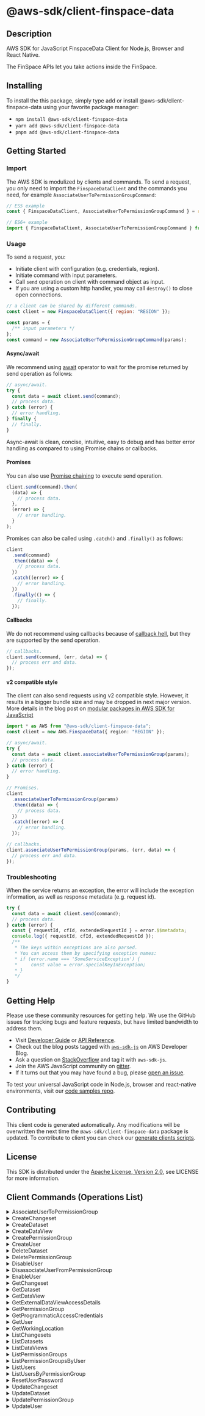 <!-- generated file, do not edit directly -->

# @aws-sdk/client-finspace-data

## Description

AWS SDK for JavaScript FinspaceData Client for Node.js, Browser and React Native.

<p> The FinSpace APIs let you take actions inside the FinSpace.</p>

## Installing

To install the this package, simply type add or install @aws-sdk/client-finspace-data
using your favorite package manager:

- `npm install @aws-sdk/client-finspace-data`
- `yarn add @aws-sdk/client-finspace-data`
- `pnpm add @aws-sdk/client-finspace-data`

## Getting Started

### Import

The AWS SDK is modulized by clients and commands.
To send a request, you only need to import the `FinspaceDataClient` and
the commands you need, for example `AssociateUserToPermissionGroupCommand`:

```js
// ES5 example
const { FinspaceDataClient, AssociateUserToPermissionGroupCommand } = require("@aws-sdk/client-finspace-data");
```

```ts
// ES6+ example
import { FinspaceDataClient, AssociateUserToPermissionGroupCommand } from "@aws-sdk/client-finspace-data";
```

### Usage

To send a request, you:

- Initiate client with configuration (e.g. credentials, region).
- Initiate command with input parameters.
- Call `send` operation on client with command object as input.
- If you are using a custom http handler, you may call `destroy()` to close open connections.

```js
// a client can be shared by different commands.
const client = new FinspaceDataClient({ region: "REGION" });

const params = {
  /** input parameters */
};
const command = new AssociateUserToPermissionGroupCommand(params);
```

#### Async/await

We recommend using [await](https://developer.mozilla.org/en-US/docs/Web/JavaScript/Reference/Operators/await)
operator to wait for the promise returned by send operation as follows:

```js
// async/await.
try {
  const data = await client.send(command);
  // process data.
} catch (error) {
  // error handling.
} finally {
  // finally.
}
```

Async-await is clean, concise, intuitive, easy to debug and has better error handling
as compared to using Promise chains or callbacks.

#### Promises

You can also use [Promise chaining](https://developer.mozilla.org/en-US/docs/Web/JavaScript/Guide/Using_promises#chaining)
to execute send operation.

```js
client.send(command).then(
  (data) => {
    // process data.
  },
  (error) => {
    // error handling.
  }
);
```

Promises can also be called using `.catch()` and `.finally()` as follows:

```js
client
  .send(command)
  .then((data) => {
    // process data.
  })
  .catch((error) => {
    // error handling.
  })
  .finally(() => {
    // finally.
  });
```

#### Callbacks

We do not recommend using callbacks because of [callback hell](http://callbackhell.com/),
but they are supported by the send operation.

```js
// callbacks.
client.send(command, (err, data) => {
  // process err and data.
});
```

#### v2 compatible style

The client can also send requests using v2 compatible style.
However, it results in a bigger bundle size and may be dropped in next major version. More details in the blog post
on [modular packages in AWS SDK for JavaScript](https://aws.amazon.com/blogs/developer/modular-packages-in-aws-sdk-for-javascript/)

```ts
import * as AWS from "@aws-sdk/client-finspace-data";
const client = new AWS.FinspaceData({ region: "REGION" });

// async/await.
try {
  const data = await client.associateUserToPermissionGroup(params);
  // process data.
} catch (error) {
  // error handling.
}

// Promises.
client
  .associateUserToPermissionGroup(params)
  .then((data) => {
    // process data.
  })
  .catch((error) => {
    // error handling.
  });

// callbacks.
client.associateUserToPermissionGroup(params, (err, data) => {
  // process err and data.
});
```

### Troubleshooting

When the service returns an exception, the error will include the exception information,
as well as response metadata (e.g. request id).

```js
try {
  const data = await client.send(command);
  // process data.
} catch (error) {
  const { requestId, cfId, extendedRequestId } = error.$$metadata;
  console.log({ requestId, cfId, extendedRequestId });
  /**
   * The keys within exceptions are also parsed.
   * You can access them by specifying exception names:
   * if (error.name === 'SomeServiceException') {
   *     const value = error.specialKeyInException;
   * }
   */
}
```

## Getting Help

Please use these community resources for getting help.
We use the GitHub issues for tracking bugs and feature requests, but have limited bandwidth to address them.

- Visit [Developer Guide](https://docs.aws.amazon.com/sdk-for-javascript/v3/developer-guide/welcome.html)
  or [API Reference](https://docs.aws.amazon.com/AWSJavaScriptSDK/v3/latest/index.html).
- Check out the blog posts tagged with [`aws-sdk-js`](https://aws.amazon.com/blogs/developer/tag/aws-sdk-js/)
  on AWS Developer Blog.
- Ask a question on [StackOverflow](https://stackoverflow.com/questions/tagged/aws-sdk-js) and tag it with `aws-sdk-js`.
- Join the AWS JavaScript community on [gitter](https://gitter.im/aws/aws-sdk-js-v3).
- If it turns out that you may have found a bug, please [open an issue](https://github.com/aws/aws-sdk-js-v3/issues/new/choose).

To test your universal JavaScript code in Node.js, browser and react-native environments,
visit our [code samples repo](https://github.com/aws-samples/aws-sdk-js-tests).

## Contributing

This client code is generated automatically. Any modifications will be overwritten the next time the `@aws-sdk/client-finspace-data` package is updated.
To contribute to client you can check our [generate clients scripts](https://github.com/aws/aws-sdk-js-v3/tree/main/scripts/generate-clients).

## License

This SDK is distributed under the
[Apache License, Version 2.0](http://www.apache.org/licenses/LICENSE-2.0),
see LICENSE for more information.

## Client Commands (Operations List)

<details>
<summary>
AssociateUserToPermissionGroup
</summary>

[Command API Reference](https://docs.aws.amazon.com/AWSJavaScriptSDK/v3/latest/clients/client-finspace-data/classes/associateusertopermissiongroupcommand.html) / [Input](https://docs.aws.amazon.com/AWSJavaScriptSDK/v3/latest/clients/client-finspace-data/interfaces/associateusertopermissiongroupcommandinput.html) / [Output](https://docs.aws.amazon.com/AWSJavaScriptSDK/v3/latest/clients/client-finspace-data/interfaces/associateusertopermissiongroupcommandoutput.html)

</details>
<details>
<summary>
CreateChangeset
</summary>

[Command API Reference](https://docs.aws.amazon.com/AWSJavaScriptSDK/v3/latest/clients/client-finspace-data/classes/createchangesetcommand.html) / [Input](https://docs.aws.amazon.com/AWSJavaScriptSDK/v3/latest/clients/client-finspace-data/interfaces/createchangesetcommandinput.html) / [Output](https://docs.aws.amazon.com/AWSJavaScriptSDK/v3/latest/clients/client-finspace-data/interfaces/createchangesetcommandoutput.html)

</details>
<details>
<summary>
CreateDataset
</summary>

[Command API Reference](https://docs.aws.amazon.com/AWSJavaScriptSDK/v3/latest/clients/client-finspace-data/classes/createdatasetcommand.html) / [Input](https://docs.aws.amazon.com/AWSJavaScriptSDK/v3/latest/clients/client-finspace-data/interfaces/createdatasetcommandinput.html) / [Output](https://docs.aws.amazon.com/AWSJavaScriptSDK/v3/latest/clients/client-finspace-data/interfaces/createdatasetcommandoutput.html)

</details>
<details>
<summary>
CreateDataView
</summary>

[Command API Reference](https://docs.aws.amazon.com/AWSJavaScriptSDK/v3/latest/clients/client-finspace-data/classes/createdataviewcommand.html) / [Input](https://docs.aws.amazon.com/AWSJavaScriptSDK/v3/latest/clients/client-finspace-data/interfaces/createdataviewcommandinput.html) / [Output](https://docs.aws.amazon.com/AWSJavaScriptSDK/v3/latest/clients/client-finspace-data/interfaces/createdataviewcommandoutput.html)

</details>
<details>
<summary>
CreatePermissionGroup
</summary>

[Command API Reference](https://docs.aws.amazon.com/AWSJavaScriptSDK/v3/latest/clients/client-finspace-data/classes/createpermissiongroupcommand.html) / [Input](https://docs.aws.amazon.com/AWSJavaScriptSDK/v3/latest/clients/client-finspace-data/interfaces/createpermissiongroupcommandinput.html) / [Output](https://docs.aws.amazon.com/AWSJavaScriptSDK/v3/latest/clients/client-finspace-data/interfaces/createpermissiongroupcommandoutput.html)

</details>
<details>
<summary>
CreateUser
</summary>

[Command API Reference](https://docs.aws.amazon.com/AWSJavaScriptSDK/v3/latest/clients/client-finspace-data/classes/createusercommand.html) / [Input](https://docs.aws.amazon.com/AWSJavaScriptSDK/v3/latest/clients/client-finspace-data/interfaces/createusercommandinput.html) / [Output](https://docs.aws.amazon.com/AWSJavaScriptSDK/v3/latest/clients/client-finspace-data/interfaces/createusercommandoutput.html)

</details>
<details>
<summary>
DeleteDataset
</summary>

[Command API Reference](https://docs.aws.amazon.com/AWSJavaScriptSDK/v3/latest/clients/client-finspace-data/classes/deletedatasetcommand.html) / [Input](https://docs.aws.amazon.com/AWSJavaScriptSDK/v3/latest/clients/client-finspace-data/interfaces/deletedatasetcommandinput.html) / [Output](https://docs.aws.amazon.com/AWSJavaScriptSDK/v3/latest/clients/client-finspace-data/interfaces/deletedatasetcommandoutput.html)

</details>
<details>
<summary>
DeletePermissionGroup
</summary>

[Command API Reference](https://docs.aws.amazon.com/AWSJavaScriptSDK/v3/latest/clients/client-finspace-data/classes/deletepermissiongroupcommand.html) / [Input](https://docs.aws.amazon.com/AWSJavaScriptSDK/v3/latest/clients/client-finspace-data/interfaces/deletepermissiongroupcommandinput.html) / [Output](https://docs.aws.amazon.com/AWSJavaScriptSDK/v3/latest/clients/client-finspace-data/interfaces/deletepermissiongroupcommandoutput.html)

</details>
<details>
<summary>
DisableUser
</summary>

[Command API Reference](https://docs.aws.amazon.com/AWSJavaScriptSDK/v3/latest/clients/client-finspace-data/classes/disableusercommand.html) / [Input](https://docs.aws.amazon.com/AWSJavaScriptSDK/v3/latest/clients/client-finspace-data/interfaces/disableusercommandinput.html) / [Output](https://docs.aws.amazon.com/AWSJavaScriptSDK/v3/latest/clients/client-finspace-data/interfaces/disableusercommandoutput.html)

</details>
<details>
<summary>
DisassociateUserFromPermissionGroup
</summary>

[Command API Reference](https://docs.aws.amazon.com/AWSJavaScriptSDK/v3/latest/clients/client-finspace-data/classes/disassociateuserfrompermissiongroupcommand.html) / [Input](https://docs.aws.amazon.com/AWSJavaScriptSDK/v3/latest/clients/client-finspace-data/interfaces/disassociateuserfrompermissiongroupcommandinput.html) / [Output](https://docs.aws.amazon.com/AWSJavaScriptSDK/v3/latest/clients/client-finspace-data/interfaces/disassociateuserfrompermissiongroupcommandoutput.html)

</details>
<details>
<summary>
EnableUser
</summary>

[Command API Reference](https://docs.aws.amazon.com/AWSJavaScriptSDK/v3/latest/clients/client-finspace-data/classes/enableusercommand.html) / [Input](https://docs.aws.amazon.com/AWSJavaScriptSDK/v3/latest/clients/client-finspace-data/interfaces/enableusercommandinput.html) / [Output](https://docs.aws.amazon.com/AWSJavaScriptSDK/v3/latest/clients/client-finspace-data/interfaces/enableusercommandoutput.html)

</details>
<details>
<summary>
GetChangeset
</summary>

[Command API Reference](https://docs.aws.amazon.com/AWSJavaScriptSDK/v3/latest/clients/client-finspace-data/classes/getchangesetcommand.html) / [Input](https://docs.aws.amazon.com/AWSJavaScriptSDK/v3/latest/clients/client-finspace-data/interfaces/getchangesetcommandinput.html) / [Output](https://docs.aws.amazon.com/AWSJavaScriptSDK/v3/latest/clients/client-finspace-data/interfaces/getchangesetcommandoutput.html)

</details>
<details>
<summary>
GetDataset
</summary>

[Command API Reference](https://docs.aws.amazon.com/AWSJavaScriptSDK/v3/latest/clients/client-finspace-data/classes/getdatasetcommand.html) / [Input](https://docs.aws.amazon.com/AWSJavaScriptSDK/v3/latest/clients/client-finspace-data/interfaces/getdatasetcommandinput.html) / [Output](https://docs.aws.amazon.com/AWSJavaScriptSDK/v3/latest/clients/client-finspace-data/interfaces/getdatasetcommandoutput.html)

</details>
<details>
<summary>
GetDataView
</summary>

[Command API Reference](https://docs.aws.amazon.com/AWSJavaScriptSDK/v3/latest/clients/client-finspace-data/classes/getdataviewcommand.html) / [Input](https://docs.aws.amazon.com/AWSJavaScriptSDK/v3/latest/clients/client-finspace-data/interfaces/getdataviewcommandinput.html) / [Output](https://docs.aws.amazon.com/AWSJavaScriptSDK/v3/latest/clients/client-finspace-data/interfaces/getdataviewcommandoutput.html)

</details>
<details>
<summary>
GetExternalDataViewAccessDetails
</summary>

[Command API Reference](https://docs.aws.amazon.com/AWSJavaScriptSDK/v3/latest/clients/client-finspace-data/classes/getexternaldataviewaccessdetailscommand.html) / [Input](https://docs.aws.amazon.com/AWSJavaScriptSDK/v3/latest/clients/client-finspace-data/interfaces/getexternaldataviewaccessdetailscommandinput.html) / [Output](https://docs.aws.amazon.com/AWSJavaScriptSDK/v3/latest/clients/client-finspace-data/interfaces/getexternaldataviewaccessdetailscommandoutput.html)

</details>
<details>
<summary>
GetPermissionGroup
</summary>

[Command API Reference](https://docs.aws.amazon.com/AWSJavaScriptSDK/v3/latest/clients/client-finspace-data/classes/getpermissiongroupcommand.html) / [Input](https://docs.aws.amazon.com/AWSJavaScriptSDK/v3/latest/clients/client-finspace-data/interfaces/getpermissiongroupcommandinput.html) / [Output](https://docs.aws.amazon.com/AWSJavaScriptSDK/v3/latest/clients/client-finspace-data/interfaces/getpermissiongroupcommandoutput.html)

</details>
<details>
<summary>
GetProgrammaticAccessCredentials
</summary>

[Command API Reference](https://docs.aws.amazon.com/AWSJavaScriptSDK/v3/latest/clients/client-finspace-data/classes/getprogrammaticaccesscredentialscommand.html) / [Input](https://docs.aws.amazon.com/AWSJavaScriptSDK/v3/latest/clients/client-finspace-data/interfaces/getprogrammaticaccesscredentialscommandinput.html) / [Output](https://docs.aws.amazon.com/AWSJavaScriptSDK/v3/latest/clients/client-finspace-data/interfaces/getprogrammaticaccesscredentialscommandoutput.html)

</details>
<details>
<summary>
GetUser
</summary>

[Command API Reference](https://docs.aws.amazon.com/AWSJavaScriptSDK/v3/latest/clients/client-finspace-data/classes/getusercommand.html) / [Input](https://docs.aws.amazon.com/AWSJavaScriptSDK/v3/latest/clients/client-finspace-data/interfaces/getusercommandinput.html) / [Output](https://docs.aws.amazon.com/AWSJavaScriptSDK/v3/latest/clients/client-finspace-data/interfaces/getusercommandoutput.html)

</details>
<details>
<summary>
GetWorkingLocation
</summary>

[Command API Reference](https://docs.aws.amazon.com/AWSJavaScriptSDK/v3/latest/clients/client-finspace-data/classes/getworkinglocationcommand.html) / [Input](https://docs.aws.amazon.com/AWSJavaScriptSDK/v3/latest/clients/client-finspace-data/interfaces/getworkinglocationcommandinput.html) / [Output](https://docs.aws.amazon.com/AWSJavaScriptSDK/v3/latest/clients/client-finspace-data/interfaces/getworkinglocationcommandoutput.html)

</details>
<details>
<summary>
ListChangesets
</summary>

[Command API Reference](https://docs.aws.amazon.com/AWSJavaScriptSDK/v3/latest/clients/client-finspace-data/classes/listchangesetscommand.html) / [Input](https://docs.aws.amazon.com/AWSJavaScriptSDK/v3/latest/clients/client-finspace-data/interfaces/listchangesetscommandinput.html) / [Output](https://docs.aws.amazon.com/AWSJavaScriptSDK/v3/latest/clients/client-finspace-data/interfaces/listchangesetscommandoutput.html)

</details>
<details>
<summary>
ListDatasets
</summary>

[Command API Reference](https://docs.aws.amazon.com/AWSJavaScriptSDK/v3/latest/clients/client-finspace-data/classes/listdatasetscommand.html) / [Input](https://docs.aws.amazon.com/AWSJavaScriptSDK/v3/latest/clients/client-finspace-data/interfaces/listdatasetscommandinput.html) / [Output](https://docs.aws.amazon.com/AWSJavaScriptSDK/v3/latest/clients/client-finspace-data/interfaces/listdatasetscommandoutput.html)

</details>
<details>
<summary>
ListDataViews
</summary>

[Command API Reference](https://docs.aws.amazon.com/AWSJavaScriptSDK/v3/latest/clients/client-finspace-data/classes/listdataviewscommand.html) / [Input](https://docs.aws.amazon.com/AWSJavaScriptSDK/v3/latest/clients/client-finspace-data/interfaces/listdataviewscommandinput.html) / [Output](https://docs.aws.amazon.com/AWSJavaScriptSDK/v3/latest/clients/client-finspace-data/interfaces/listdataviewscommandoutput.html)

</details>
<details>
<summary>
ListPermissionGroups
</summary>

[Command API Reference](https://docs.aws.amazon.com/AWSJavaScriptSDK/v3/latest/clients/client-finspace-data/classes/listpermissiongroupscommand.html) / [Input](https://docs.aws.amazon.com/AWSJavaScriptSDK/v3/latest/clients/client-finspace-data/interfaces/listpermissiongroupscommandinput.html) / [Output](https://docs.aws.amazon.com/AWSJavaScriptSDK/v3/latest/clients/client-finspace-data/interfaces/listpermissiongroupscommandoutput.html)

</details>
<details>
<summary>
ListPermissionGroupsByUser
</summary>

[Command API Reference](https://docs.aws.amazon.com/AWSJavaScriptSDK/v3/latest/clients/client-finspace-data/classes/listpermissiongroupsbyusercommand.html) / [Input](https://docs.aws.amazon.com/AWSJavaScriptSDK/v3/latest/clients/client-finspace-data/interfaces/listpermissiongroupsbyusercommandinput.html) / [Output](https://docs.aws.amazon.com/AWSJavaScriptSDK/v3/latest/clients/client-finspace-data/interfaces/listpermissiongroupsbyusercommandoutput.html)

</details>
<details>
<summary>
ListUsers
</summary>

[Command API Reference](https://docs.aws.amazon.com/AWSJavaScriptSDK/v3/latest/clients/client-finspace-data/classes/listuserscommand.html) / [Input](https://docs.aws.amazon.com/AWSJavaScriptSDK/v3/latest/clients/client-finspace-data/interfaces/listuserscommandinput.html) / [Output](https://docs.aws.amazon.com/AWSJavaScriptSDK/v3/latest/clients/client-finspace-data/interfaces/listuserscommandoutput.html)

</details>
<details>
<summary>
ListUsersByPermissionGroup
</summary>

[Command API Reference](https://docs.aws.amazon.com/AWSJavaScriptSDK/v3/latest/clients/client-finspace-data/classes/listusersbypermissiongroupcommand.html) / [Input](https://docs.aws.amazon.com/AWSJavaScriptSDK/v3/latest/clients/client-finspace-data/interfaces/listusersbypermissiongroupcommandinput.html) / [Output](https://docs.aws.amazon.com/AWSJavaScriptSDK/v3/latest/clients/client-finspace-data/interfaces/listusersbypermissiongroupcommandoutput.html)

</details>
<details>
<summary>
ResetUserPassword
</summary>

[Command API Reference](https://docs.aws.amazon.com/AWSJavaScriptSDK/v3/latest/clients/client-finspace-data/classes/resetuserpasswordcommand.html) / [Input](https://docs.aws.amazon.com/AWSJavaScriptSDK/v3/latest/clients/client-finspace-data/interfaces/resetuserpasswordcommandinput.html) / [Output](https://docs.aws.amazon.com/AWSJavaScriptSDK/v3/latest/clients/client-finspace-data/interfaces/resetuserpasswordcommandoutput.html)

</details>
<details>
<summary>
UpdateChangeset
</summary>

[Command API Reference](https://docs.aws.amazon.com/AWSJavaScriptSDK/v3/latest/clients/client-finspace-data/classes/updatechangesetcommand.html) / [Input](https://docs.aws.amazon.com/AWSJavaScriptSDK/v3/latest/clients/client-finspace-data/interfaces/updatechangesetcommandinput.html) / [Output](https://docs.aws.amazon.com/AWSJavaScriptSDK/v3/latest/clients/client-finspace-data/interfaces/updatechangesetcommandoutput.html)

</details>
<details>
<summary>
UpdateDataset
</summary>

[Command API Reference](https://docs.aws.amazon.com/AWSJavaScriptSDK/v3/latest/clients/client-finspace-data/classes/updatedatasetcommand.html) / [Input](https://docs.aws.amazon.com/AWSJavaScriptSDK/v3/latest/clients/client-finspace-data/interfaces/updatedatasetcommandinput.html) / [Output](https://docs.aws.amazon.com/AWSJavaScriptSDK/v3/latest/clients/client-finspace-data/interfaces/updatedatasetcommandoutput.html)

</details>
<details>
<summary>
UpdatePermissionGroup
</summary>

[Command API Reference](https://docs.aws.amazon.com/AWSJavaScriptSDK/v3/latest/clients/client-finspace-data/classes/updatepermissiongroupcommand.html) / [Input](https://docs.aws.amazon.com/AWSJavaScriptSDK/v3/latest/clients/client-finspace-data/interfaces/updatepermissiongroupcommandinput.html) / [Output](https://docs.aws.amazon.com/AWSJavaScriptSDK/v3/latest/clients/client-finspace-data/interfaces/updatepermissiongroupcommandoutput.html)

</details>
<details>
<summary>
UpdateUser
</summary>

[Command API Reference](https://docs.aws.amazon.com/AWSJavaScriptSDK/v3/latest/clients/client-finspace-data/classes/updateusercommand.html) / [Input](https://docs.aws.amazon.com/AWSJavaScriptSDK/v3/latest/clients/client-finspace-data/interfaces/updateusercommandinput.html) / [Output](https://docs.aws.amazon.com/AWSJavaScriptSDK/v3/latest/clients/client-finspace-data/interfaces/updateusercommandoutput.html)

</details>
